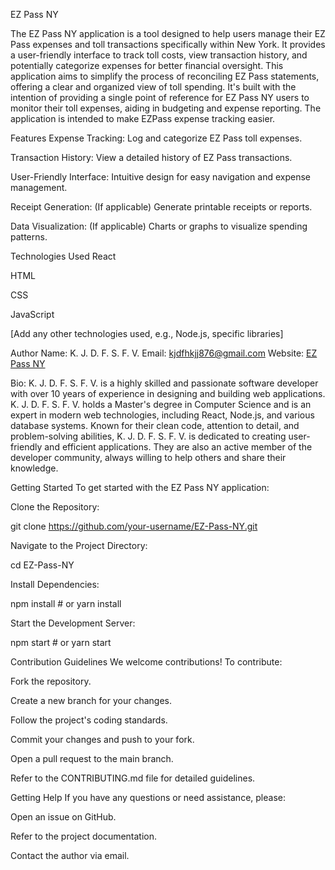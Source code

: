 EZ Pass NY


The EZ Pass NY application is a tool designed to help users manage their EZ Pass expenses and toll transactions specifically within New York.  It provides a user-friendly interface to track toll costs, view transaction history, and potentially categorize expenses for better financial oversight.  This application aims to simplify the process of reconciling EZ Pass statements, offering a clear and organized view of toll spending.  It's built with the intention of providing a single point of reference for EZ Pass NY users to monitor their toll expenses, aiding in budgeting and expense reporting. The application is intended to make EZPass expense tracking easier.

Features
Expense Tracking: Log and categorize EZ Pass toll expenses.

Transaction History: View a detailed history of EZ Pass transactions.

User-Friendly Interface: Intuitive design for easy navigation and expense management.

Receipt Generation: (If applicable) Generate printable receipts or reports.

Data Visualization: (If applicable) Charts or graphs to visualize spending patterns.

Technologies Used
React

HTML

CSS

JavaScript

[Add any other technologies used, e.g., Node.js, specific libraries]

Author
Name: K. J. D. F. S. F. V.
Email: kjdfhkjj876@gmail.com
Website: [EZ Pass NY](https://www-ezpassny.com/)

Bio:
K. J. D. F. S. F. V. is a highly skilled and passionate software developer with over 10 years of experience in designing and building web applications.  K. J. D. F. S. F. V. holds a Master's degree in Computer Science and is an expert in modern web technologies, including React, Node.js, and various database systems. Known for their clean code, attention to detail, and problem-solving abilities, K. J. D. F. S. F. V. is dedicated to creating user-friendly and efficient applications.  They are also an active member of the developer community, always willing to help others and share their knowledge.

Getting Started
To get started with the EZ Pass NY application:

Clone the Repository:

git clone https://github.com/your-username/EZ-Pass-NY.git

Navigate to the Project Directory:

cd EZ-Pass-NY

Install Dependencies:

npm install  # or yarn install

Start the Development Server:

npm start    # or yarn start

Contribution Guidelines
We welcome contributions! To contribute:

Fork the repository.

Create a new branch for your changes.

Follow the project's coding standards.

Commit your changes and push to your fork.

Open a pull request to the main branch.

Refer to the CONTRIBUTING.md file for detailed guidelines.

Getting Help
If you have any questions or need assistance, please:

Open an issue on GitHub.

Refer to the project documentation.

Contact the author via email.
